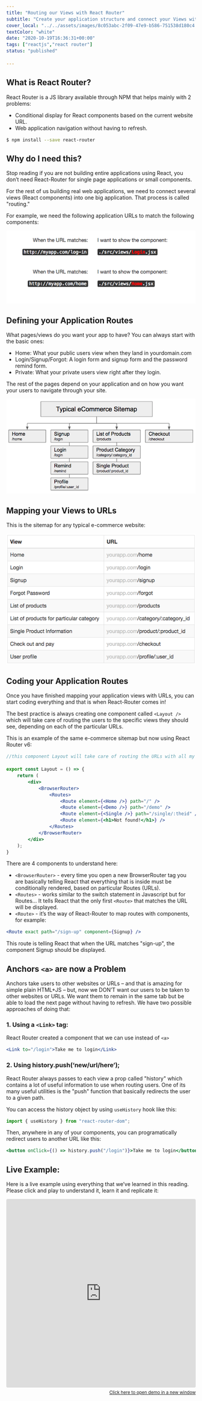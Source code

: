```yaml
---
title: "Routing our Views with React Router"
subtitle: "Create your application structure and connect your Views with React Router"
cover_local: "../../assets/images/8c053abc-2f09-47e9-b586-751538d180c4.png"
textColor: "white"
date: "2020-10-19T16:36:31+00:00"
tags: ["reactjs","react router"]
status: "published"

---
```


## What is React Router?


React Router is a JS library available through NPM that helps mainly with 2 problems:

+ Conditional display for React components based on the current website URL.
+ Web application navigation without having to refresh.

```bash
$ npm install --save react-router
```

## Why do I need this?


Stop reading if you are not building entire applications using React, you don’t need React-Router for single page applications or small components.

For the rest of us building real web applications, we need to connect several views (React components) into one big application. That process is called "routing."

For example, we need the following application URLs to match the following components:

![react router](../../assets/images/6fd2b44b-598b-4ddb-85ba-9c32b086127f.png)


## Defining your Application Routes


What pages/views do you want your app to have? You can always start with the basic ones:

+ Home: What your public users view when they land in yourdomain.com
+ Login/Signup/Forgot: A login form and signup form and the password remind form.
+ Private: What your private users view right after they login.

The rest of the pages depend on your application and on how you want your users to navigate through your site.

![react router](../../assets/images/205cd2de-dfae-4712-a5e4-1c922994e60d.png)

## Mapping your Views to URLs

This is the sitemap for any typical e-commerce website:

![react router](../../assets/images/9021be43-57ae-4667-8c1a-435b8521ce59.png)

## Coding your Application Routes

Once you have finished mapping your application views with URLs, you can start coding everything and that is when React-Router comes in!

The best practice is always creating one component called ` <Layout /> ` which will take care of routing the users to the specific views they should see, depending on each of the particular URLs.

This is an example of the same e-commerce sitemap but now using React Router v6:

```jsx 
//this component Layout will take care of routing the URLs with all my application views 

export const Layout = () => {
    return (
        <div>
            <BrowserRouter>
                <Routes>
                    <Route element={<Home />} path="/" />
                    <Route element={<Demo />} path="/demo" />
                    <Route element={<Single />} path="/single/:theid" />
                    <Route element={<h1>Not found!</h1>} />
                </Routes>
            </BrowserRouter>
        </div>
    );
}

```

There are 4 components to understand here:

* `<BrowserRouter>` - every time you open a new BrowserRouter tag you are basically telling React that everything that is inside must be conditionally rendered, based on particular Routes (URLs).
* `<Routes>` - works similar to the switch statement in Javascript but for Routes... It tells React that the only first `<Route>` that matches the URL will be displayed.
* `<Route>` - it’s the way of React-Router to map routes with components, for example:

```jsx
<Route exact path="/sign-up" component={Signup} />
```

This route is telling React that when the URL matches "sign-up", the component Signup should be displayed.

## Anchors ` <a> ` are now a Problem

Anchors take users to other websites or URLs – and that is amazing for simple plain HTML+JS – but, now we DON’T want our users to be taken to other websites or URLs.  We want them to remain in the same tab but be able to load the next page without having to refresh.  We have two possible approaches of doing that:

### 1.  Using a ` <Link> ` tag:

React Router created a component that we can use instead of ` <a> `

```jsx
<Link to="/login">Take me to login</Link>
```

### 2. Using history.push(‘new/url/here’);

React Router always passes to each view a prop called "history" which contains a lot of useful information to use when routing users.  One of its many useful utilities is the "push" function that basically redirects the user to a given path.

You can access the history object by using `useHistory` hook like this:

```js
import { useHistory } from "react-router-dom";
```

Then, anywhere in any of your components, you can programatically redirect users to another URL like this:

```jsx
<button onClick={() => history.push("/login")}>Take me to login</button>
```

## Live Example:

Here is a live example using everything that we’ve learned in this reading. Please click and play to understand it, learn it and replicate it:

<iframe src="https://codesandbox.io/embed/0okp853rxn?autoresize=1&amp;module=%2Fsrc%2FLayout.jsx&amp;moduleview=1" style="width:100%; height:500px; border:0; border-radius: 4px; overflow:hidden;" sandbox="allow-modals allow-forms allow-popups allow-scripts allow-same-origin"></iframe>

<div align="right"><small><a href="https://codesandbox.io/embed/0okp853rxn?autoresize=1&amp;module=%2Fsrc%2FLayout.jsx&amp;moduleview=1">Click here to open demo in a new window</a></small></div>
